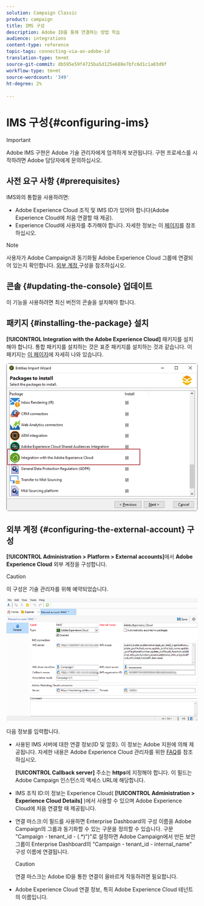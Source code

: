 ```yaml
---
solution: Campaign Classic
product: campaign
title: IMS 구성
description: Adobe ID을 통해 연결하는 방법 학습
audience: integrations
content-type: reference
topic-tags: connecting-via-an-adobe-id
translation-type: tm+mt
source-git-commit: db595e59f4725ba5d125e688e7bfc6d1c1a03d9f
workflow-type: tm+mt
source-wordcount: '349'
ht-degree: 2%

---
```



# IMS 구성{#configuring-ims}

>[!IMPORTANT]
>
>Adobe IMS 구현은 Adobe 기술 관리자에게 엄격하게 보관됩니다. 구현 프로세스를 시작하려면 Adobe 담당자에게 문의하십시오.

## 사전 요구 사항 {#prerequisites}

IMS와의 통합을 사용하려면:

* Adobe Experience Cloud 조직 및 IMS ID가 있어야 합니다(Adobe Experience Cloud에 처음 연결할 때 제공).
* Experience Cloud에 사용자를 추가해야 합니다. 자세한 정보는 이 [페이지](https://docs.adobe.com/content/help/en/core-services/interface/manage-users-and-products/admin-getting-started.html)를 참조하십시오.

>[!NOTE]
>
>사용자가 Adobe Campaign과 동기화될 Adobe Experience Cloud 그룹에 연결되어 있는지 확인합니다. [외부 계정 ](#configuring-the-external-account) 구성을 참조하십시오.

## 콘솔 {#updating-the-console} 업데이트

이 기능을 사용하려면 최신 버전의 콘솔을 설치해야 합니다.

## 패키지 {#installing-the-package} 설치

**[!UICONTROL Integration with the Adobe Experience Cloud]** 패키지를 설치해야 합니다. 통합 패키지를 설치하는 것은 표준 패키지를 설치하는 것과 같습니다. 이 패키지는 [이 페이지](../../installation/using/installing-campaign-standard-packages.md)에 자세히 나와 있습니다.

![](assets/ims_6.png)

## 외부 계정 {#configuring-the-external-account} 구성

**[!UICONTROL Administration > Platform > External accounts]**&#x200B;에서 **Adobe Experience Cloud** 외부 계정을 구성합니다.

>[!CAUTION]
>
>이 구성은 기술 관리자를 위해 예약되었습니다.

![](assets/ims_5.png)

다음 정보를 입력합니다.

* 사용된 IMS 서버에 대한 연결 정보(ID 및 암호). 이 정보는 Adobe 지원에 의해 제공됩니다. 자세한 내용은 Adobe Experience Cloud 관리자를 위한 [FAQ](https://docs.adobe.com/content/help/en/core-services/interface/manage-users-and-products/faq.html)를 참조하십시오.

   **[!UICONTROL Callback server]** 주소는 **https**&#x200B;에 지정해야 합니다. 이 필드는 Adobe Campaign 인스턴스의 액세스 URL에 해당합니다.

* IMS 조직 ID:이 정보는 Experience Cloud( **[!UICONTROL Administration > Experience Cloud Details]** )에서 사용할 수 있으며 Adobe Experience Cloud에 처음 연결할 때 제공됩니다.
* 연결 마스크:이 필드를 사용하면 Enterprise Dashboard의 구성 이름을 Adobe Campaign의 그룹과 동기화할 수 있는 구문을 정의할 수 있습니다. 구문 &quot;Campaign - tenant_id - (.*)&quot;)&quot;로 설정하면 Adobe Campaign에서 만든 보안 그룹이 Enterprise Dashboard의 &quot;Campaign - tenant_id - internal_name&quot; 구성 이름에 연결됩니다.

   >[!CAUTION]
   >
   >연결 마스크는 Adobe ID을 통한 연결이 올바르게 작동하려면 필요합니다.

* Adobe Experience Cloud 연결 정보, 특히 Adobe Experience Cloud 테넌트의 이름입니다.

